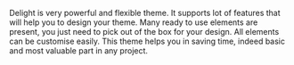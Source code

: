 Delight is very powerful and flexible theme. It supports lot of features that will help you to design your theme. Many ready to use elements are present, you just need to pick out of the box for your design. All elements can be customise easily. This theme helps you in saving time, indeed basic and most valuable part in any project. 